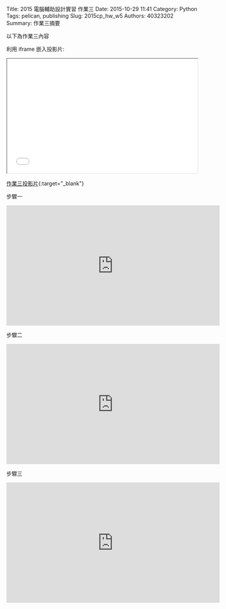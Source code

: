 Title: 2015 電腦輔助設計實習 作業三
Date: 2015-10-29 11:41
Category: Python
Tags: pelican, publishing
Slug: 2015cp_hw_w5
Authors: 40323202
Summary: 作業三摘要

以下為作業三內容

利用 iframe 嵌入投影片:

<iframe src="simplest3.html" width="500" height="300"></iframe>

[作業三投影片](simplest3.html){:target="_blank"}

步驟一

<iframe width="560" height="315" src="https://www.youtube.com/embed/GPZeQai5wew" frameborder="0" allowfullscreen></iframe>

步驟二

<iframe width="560" height="315" src="https://www.youtube.com/embed/vTrwV97d8fQ" frameborder="0" allowfullscreen></iframe>

步驟三

<iframe width="560" height="315" src="https://www.youtube.com/embed/ITJyFbrlSvk" frameborder="0" allowfullscreen></iframe> 

